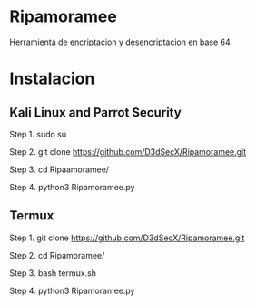 # Ripamoramee
Herramienta de encriptacion y desencriptacion en base 64.

# Instalacion

## Kali Linux and Parrot Security
Step 1. sudo su

Step 2. git clone https://github.com/D3dSecX/Ripamoramee.git

Step 3. cd Ripaamoramee/

Step 4. python3 Ripamoramee.py

## Termux

Step 1. git clone https://github.com/D3dSecX/Ripamoramee.git

Step 2. cd Ripamoramee/

Step 3. bash termux.sh

Step 4. python3 Ripamoramee.py

